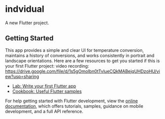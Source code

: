 # indvidual

A new Flutter project.

## Getting Started

This app provides a simple and clear UI for temperature conversion, maintains a history of conversions, and works consistently in portrait and landscape orientations.
Here are a few resources to get you started if this is your first Flutter project:
video recording: https://drive.google.com/file/d/1s5gOmoIbn0tTvlueCQkMABejqUHDzoHU/view?usp=sharing
- [Lab: Write your first Flutter app](https://docs.flutter.dev/get-started/codelab)
- [Cookbook: Useful Flutter samples](https://docs.flutter.dev/cookbook)

For help getting started with Flutter development, view the
[online documentation](https://docs.flutter.dev/), which offers tutorials,
samples, guidance on mobile development, and a full API reference.

